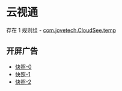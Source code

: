 # 云视通

存在 1 规则组 - [com.jovetech.CloudSee.temp](/src/apps/com.jovetech.CloudSee.temp.ts)

## 开屏广告

- [快照-0](https://gkd-kit.songe.li/import/12901732)
- [快照-1](https://gkd-kit.gitee.io/import/12829886)
- [快照-2](https://gkd-kit.songe.li/import/12893553)
